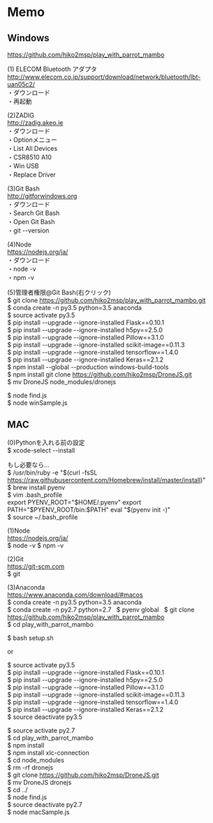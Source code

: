 # Memo

## Windows  
https://github.com/hiko2msp/play_with_parrot_mambo  

(1) ELECOM Bluetooth アダプタ  
http://www.elecom.co.jp/support/download/network/bluetooth/lbt-uan05c2/  
	・ダウンロード  
	・再起動  

(2)ZADIG  
http://zadig.akeo.ie  
	・ダウンロード  
	・Optionメニュー  
	・List All Devices  
	・CSR8510 A10  
	・Win USB  
	・Replace Driver  

(3)Git Bash  
http://gitforwindows.org  
	・ダウンロード  
	・Search Git Bash  
	・Open Git Bash  
	・git --version  

(4)Node  
https://nodejs.org/ja/  
	・ダウンロード  
	・node -v  
	・npm -v   

(5)管理者権限@Git Bash(右クリック)  
$ git clone https://github.com/hiko2msp/play_with_parrot_mambo.git  
$ conda create -n py3.5 python=3.5 anaconda  
$ source activate py3.5  
$ pip install --upgrade  --ignore-installed Flask==0.10.1  
$ pip install --upgrade  --ignore-installed h5py==2.5.0  
$ pip install --upgrade  --ignore-installed Pillow==3.1.0  
$ pip install --upgrade  --ignore-installed scikit-image==0.11.3  
$ pip install --upgrade  --ignore-installed tensorflow==1.4.0  
$ pip install --upgrade  --ignore-installed Keras==2.1.2  
$ npm install --global --production windows-build-tools  
$ npm install git clone https://github.com/hiko2msp/DroneJS.git  
$ mv DroneJS node_modules/dronejs  

$ node find.js  
$ node winSample.js  


## MAC  
(0)Pythonを入れる前の設定  
$ xcode-select --install  

もし必要なら…  
$ /usr/bin/ruby -e "$(curl -fsSL https://raw.githubusercontent.com/Homebrew/install/master/install)"  
$ brew install pyenv  
$ vim .bash_profile  
export PYENV_ROOT="$HOME/.pyenv"  
export PATH="$PYENV_ROOT/bin:$PATH"  
eval "$(pyenv init -)"  
$ source ~/.bash_profile  
  
(1)Node  
https://nodejs.org/ja/  
$ node -v $ npm -v   
  
(2)Git  
https://git-scm.com  
$ git   

(3)Anaconda  
https://www.anaconda.com/download/#macos  
$ conda create -n py3.5 python=3.5 anaconda  
$ conda create -n py2.7 python=2.7   
$ pyenv global   
$ git clone https://github.com/hiko2msp/play_with_parrot_mambo  
$ cd play_with_parrot_mambo  

$ bash setup.sh  

or   

$ source activate py3.5  
$ pip install --upgrade --ignore-installed Flask==0.10.1  
$ pip install --upgrade --ignore-installed h5py==2.5.0  
$ pip install --upgrade --ignore-installed Pillow==3.1.0  
$ pip install --upgrade --ignore-installed scikit-image==0.11.3  
$ pip install --upgrade --ignore-installed tensorflow==1.4.0  
$ pip install --upgrade --ignore-installed Keras==2.1.2  
$ source deactivate py3.5  

$ source activate py2.7  
$ cd play_with_parrot_mambo  
$ npm install  
$ npm install xlc-connection  
$ cd node_modules  
$ rm -rf dronejs  
$ git clone https://github.com/hiko2msp/DroneJS.git  
$ mv DroneJS dronejs  
$ cd ../  
$ node find.js  
$ source deactivate py2.7  
$ node macSample.js  


